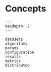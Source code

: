 # Concepts

```{toctree}
---
maxdepth: 2
---

datasets
algorithms
params
configuration
results
metrics
distributed
```
